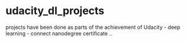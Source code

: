 # udacity_dl_projects
projects have been done as parts of the achievement of Udacity - deep learning - connect nanodegree certificate ..
